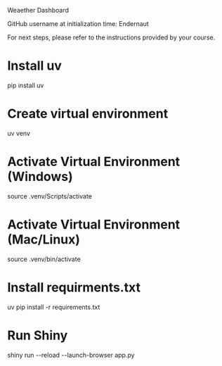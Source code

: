 Weaether Dashboard

GitHub username at initialization time: Endernaut

For next steps, please refer to the instructions provided by your course.

# Install uv
pip install uv

# Create virtual environment
uv venv

# Activate Virtual Environment (Windows)
source .venv/Scripts/activate

# Activate Virtual Environment (Mac/Linux)
source .venv/bin/activate

# Install requirments.txt
uv pip install -r requirements.txt

# Run Shiny
shiny run --reload --launch-browser app.py
